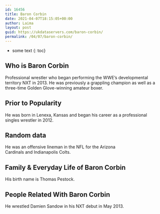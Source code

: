 ```yaml
---
id: 16456
title: Baron Corbin
date: 2021-04-07T18:15:05+00:00
author: Laima
layout: post
guid: https://ukdataservers.com/baron-corbin/
permalink: /04/07/baron-corbin/
---
```


* some text
{: toc}


## Who is Baron Corbin
                  
                  
                  
Professional wrestler who began performing the WWE&#8217;s developmental territory NXT in 2013. He was previously a grappling champion as well as a three-time Golden Glove-winning amateur boxer.
                  
              
            
              
            
                
                
                
## Prior to Popularity
                  
                  
                  
He was born in Lenexa, Kansas and began his career as a professional singles wrestler in 2012.
                  
              
            
              
            
                
                
                
## Random data
                  
                  
                  
He was an offensive lineman in the NFL for the Arizona Cardinals and Indianapolis Colts.
                  
              
            
              
            
                
                
                
## Family & Everyday Life of Baron Corbin
                  
                  
                  
His birth name is Thomas Pestock.
                  
              
            
              
            
                
                
                
## People Related With Baron Corbin
                  
                  
                  
He wrestled Damien Sandow in his NXT debut in May 2013.
                  
              
            
              
            
                
              
            
              
              
            
            
              
            
          
          
          